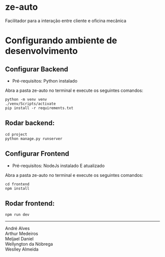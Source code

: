 # ze-auto
Facilitador para a interação entre cliente e oficina mecânica
# Configurando ambiente de desenvolvimento

## Configurar Backend <br>
- Pré-requisitos: Python instalado <br>

Abra a pasta ze-auto no terminal e execute os seguintes comandos:<br>
```
python -m venv venv 
./venv/Scripts/activate
pip install -r requirements.txt
```

## Rodar backend:  <br>
```
cd project 
python manage.py runserver
```

## Configurar Frontend  <br>
- Pré-requisitos: NodeJs instalado E atualizado  <br>

Abra a pasta ze-auto no terminal e execute os seguintes comandos: <br>
```
cd frontend 
npm install
```

## Rodar frontend:  <br>
```npm run dev ```

***

André Alves
<br>
Arthur Medeiros
<br>
Meljael Daniel
<br>
Wellyngton da Nóbrega
<br>
Weslley Almeida
<br>
